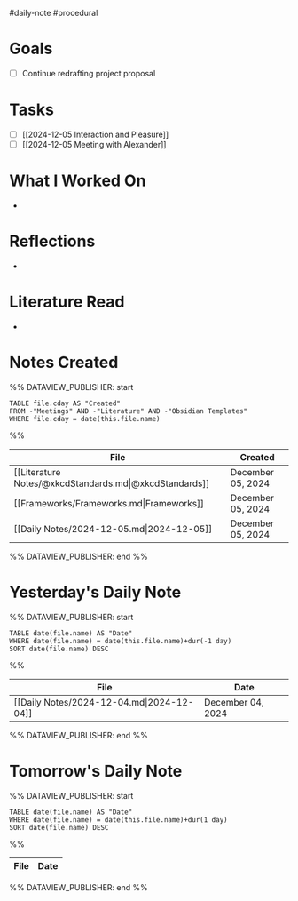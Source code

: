#daily-note #procedural 

# Goals

- [ ] Continue redrafting project proposal

# Tasks

- [ ] [[2024-12-05 Interaction and Pleasure]]
- [ ] [[2024-12-05 Meeting with Alexander]]

# What I Worked On

- 

# Reflections

- 

# Literature Read

- 

# Notes Created


%% DATAVIEW_PUBLISHER: start
```dataview
TABLE file.cday AS "Created"
FROM -"Meetings" AND -"Literature" AND -"Obsidian Templates"
WHERE file.cday = date(this.file.name)
```
%%

| File                                                   | Created           |
| ------------------------------------------------------ | ----------------- |
| [[Literature Notes/@xkcdStandards.md\|@xkcdStandards]] | December 05, 2024 |
| [[Frameworks/Frameworks.md\|Frameworks]]               | December 05, 2024 |
| [[Daily Notes/2024-12-05.md\|2024-12-05]]              | December 05, 2024 |

%% DATAVIEW_PUBLISHER: end %%

# Yesterday's Daily Note

%% DATAVIEW_PUBLISHER: start
```dataview
TABLE date(file.name) AS "Date"
WHERE date(file.name) = date(this.file.name)+dur(-1 day)
SORT date(file.name) DESC
```
%%

| File                                      | Date              |
| ----------------------------------------- | ----------------- |
| [[Daily Notes/2024-12-04.md\|2024-12-04]] | December 04, 2024 |

%% DATAVIEW_PUBLISHER: end %%
# Tomorrow's Daily Note

%% DATAVIEW_PUBLISHER: start
```dataview
TABLE date(file.name) AS "Date"
WHERE date(file.name) = date(this.file.name)+dur(1 day)
SORT date(file.name) DESC
```
%%

| File | Date |
| ---- | ---- |

%% DATAVIEW_PUBLISHER: end %%


